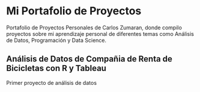 # Mi Portafolio de Proyectos
Portafolio de Proyectos Personales de Carlos Zumaran, donde compilo proyectos sobre mi aprendizaje personal de diferentes temas como Análisis de Datos, Programación y Data Science.
## Análisis de Datos de Compañia de Renta de Bicicletas con R y Tableau
Primer proyecto de análisis de datos 
